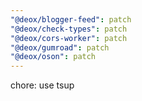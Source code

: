 ```yaml
---
"@deox/blogger-feed": patch
"@deox/check-types": patch
"@deox/cors-worker": patch
"@deox/gumroad": patch
"@deox/oson": patch
---
```


chore: use tsup
